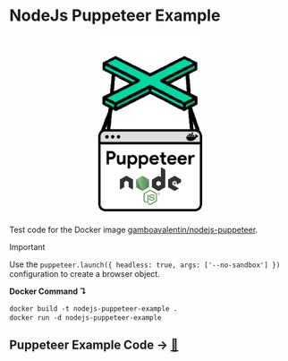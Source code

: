 # NodeJs Puppeteer Example

<div align="center">
  <img width="200"
    src="/assets/Logo.png">
</div>

Test code for the Docker image [gamboavalentin/nodejs-puppeteer](https://hub.docker.com/r/gamboavalentin/nodejs-puppeteer).

> [!IMPORTANT]
> Use the `puppeteer.launch({ headless: true, args: ['--no-sandbox'] }) ` configuration to create a browser object.

__Docker Command ↴__
```
docker build -t nodejs-puppeteer-example .
docker run -d nodejs-puppeteer-example
```

## Puppeteer Example Code → [🔗](https://pptr.dev/#example)
